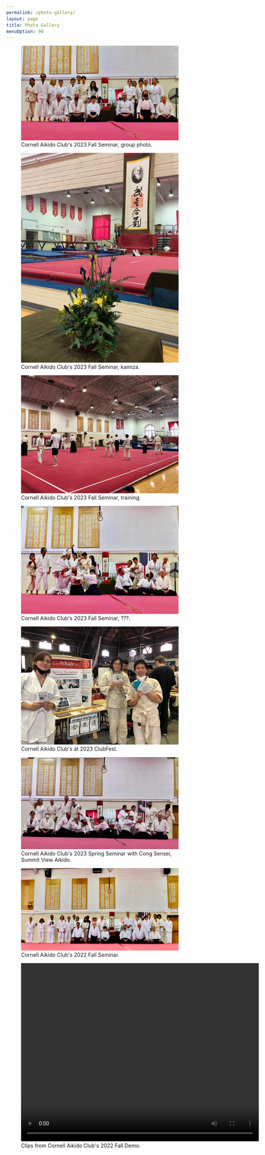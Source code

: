 ```yaml
---
permalink: /photo-gallery/
layout: page
title: Photo Gallery
menuOption: 90
---
```





<figure>
	<img src="/assets/img/gallery/2023-Fall-Seminar-Group-Photo.jpg"
		alt="2023 Fall Seminar Group Photo">
	<figcaption>Cornell Aikido Club's 2023 Fall Seminar, group photo.</figcaption>
</figure>

<figure>
	<img src="/assets/img/gallery/2023-Fall-Seminar-Flowers.jpg"
		alt="2023 Fall Seminar Group Photo">
	<figcaption>Cornell Aikido Club's 2023 Fall Seminar, kamiza.</figcaption>
</figure>

<figure>
	<img src="/assets/img/gallery/2023-Fall-Seminar-Action.jpg"
		alt="2023 Fall Seminar Group Photo">
	<figcaption>Cornell Aikido Club's 2023 Fall Seminar, training.</figcaption>
</figure>

<figure>
	<img src="/assets/img/gallery/2023-Fall-Seminar-Group-Photo-Goofy.jpg"
		alt="2023 Fall Seminar Group Photo">
	<figcaption>Cornell Aikido Club's 2023 Fall Seminar, ???.</figcaption>
</figure>

<figure>
	<img src="/assets/img/gallery/2023-ClubFest.jpg"
		alt="2023 ClubFest">
	<figcaption>Cornell Aikido Club's at 2023 ClubFest.</figcaption>
</figure>

<figure>
	<img src="/assets/img/gallery/2023-Spring-Seminar-Cong.jpg"
		alt="2023 Spring Seminar, Cong Sensei, group photo">
	<figcaption>Cornell Aikido Club's 2023 Spring Seminar with Cong Sensei, Summit View Aikido.</figcaption>
</figure>

<figure>
	<img src="/assets/img/gallery/2022-Fall-Seminar-group-photo.jpg"
		alt="2022 Fall Seminar, group photo">
	<figcaption>Cornell Aikido Club's 2022 Fall Seminar.</figcaption>
</figure>

<figure>
	<video width="640" height="480" controls>
		<source src="/assets/img/gallery/2022-CornellAikidoClipsDemo.mov" type="video/mp4">
	</video>
	<figcaption>Clips from Cornell Aikido Club's 2022 Fall Demo.</figcaption>
</figure>
